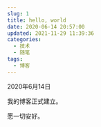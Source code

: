 ```yaml
---
slug: 1
title: hello, world
date: 2020-06-14 20:57:00
updated: 2021-11-29 11:39:36
categories: 
  - 技术
  - 随笔
tags: 
  - 博客
---
```





2020年6月14日

我的博客正式建立。

愿一切安好。